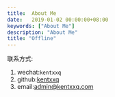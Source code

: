 ```yaml
---
title:  About Me
date:   2019-01-02 00:00:00+08:00
keywords: ["About Me"]
description: "About Me"
title: "Offline"
---
```


联系方式:

1. wechat:`kentxxq`
2. github:[kentxxq](https://github.com/kentxxq)
3. email:[admin@kentxxq.com](mailto:admin@kentxxq.com)
